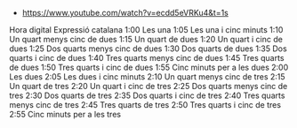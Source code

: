 
- https://www.youtube.com/watch?v=ecdd5eVRKu4&t=1s

Hora digital	Expressió catalana
1:00	Les una
1:05	Les una i cinc minuts
1:10	Un quart menys cinc de dues
1:15	Un quart de dues
1:20	Un quart i cinc de dues
1:25	Dos quarts menys cinc de dues
1:30	Dos quarts de dues
1:35	Dos quarts i cinc de dues
1:40	Tres quarts menys cinc de dues
1:45	Tres quarts de dues
1:50	Tres quarts i cinc de dues
1:55	Cinc minuts per a les dues
2:00	Les dues
2:05	Les dues i cinc minuts
2:10	Un quart menys cinc de tres
2:15	Un quart de tres
2:20	Un quart i cinc de tres
2:25	Dos quarts menys cinc de tres
2:30	Dos quarts de tres
2:35	Dos quarts i cinc de tres
2:40	Tres quarts menys cinc de tres
2:45	Tres quarts de tres
2:50	Tres quarts i cinc de tres
2:55	Cinc minuts per a les tres


